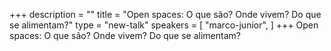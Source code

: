 +++
description = ""
title = "Open spaces: O que são? Onde vivem? Do que se alimentam?"
type = "new-talk"
speakers = [
        "marco-junior",
]
+++
Open spaces: O que são? Onde vivem? Do que se alimentam?